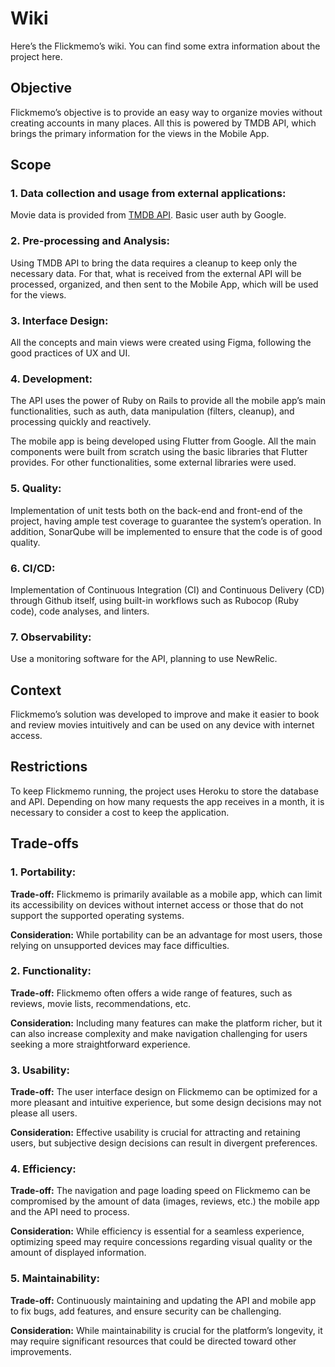 # Wiki

Here’s the Flickmemo’s wiki. You can find some extra information about the project here. 

## Objective

Flickmemo’s objective is to provide an easy way to organize movies without creating accounts in many places. All this is powered by TMDB API, which brings the primary information for the views in the Mobile App.

## Scope

### **1. Data collection and usage from external applications:**

Movie data is provided from [TMDB API](https://developer.themoviedb.org/reference/intro/getting-started). Basic user auth by Google.

### **2. Pre-processing and Analysis:**

Using TMDB API  to bring the data requires a cleanup to keep only the necessary data. For that, what is received from the external API will be processed, organized, and then sent to the Mobile App, which will be used for the views.

### **3. Interface Design:**

All the concepts and main views were created using Figma, following the good practices of UX and UI.

### **4. Development:**

The API uses the power of Ruby on Rails to provide all the mobile app’s main functionalities, such as auth, data manipulation (filters, cleanup), and processing quickly and reactively.

The mobile app is being developed using Flutter from Google. All the main components were built from scratch using the basic libraries that Flutter provides. For other functionalities, some external libraries were used.

### **5. Quality:**

Implementation of unit tests both on the back-end and front-end of the project, having ample test coverage to guarantee the system’s operation. In addition, SonarQube will be implemented to ensure that the code is of good quality.

### **6. CI/CD:**

Implementation of Continuous Integration (CI) and Continuous Delivery (CD) through Github itself, using built-in workflows such as Rubocop (Ruby code), code analyses, and linters. 

### **7. Observability:**

Use a monitoring software for the API, planning to use NewRelic.

## Context

Flickmemo’s solution was developed to improve and make it easier to book and review movies intuitively and can be used on any device with internet access.

## Restrictions

To keep Flickmemo running, the project uses Heroku to store the database and API. Depending on how many requests the app receives in a month, it is necessary to consider a cost to keep the application.

## Trade-offs


### 1. Portability:

**Trade-off:** Flickmemo is primarily available as a mobile app, which can limit its accessibility on devices without internet access or those that do not support the supported operating systems.

**Consideration:** While portability can be an advantage for most users, those relying on unsupported devices may face difficulties.

### 2. Functionality:

**Trade-off:** Flickmemo often offers a wide range of features, such as reviews, movie lists, recommendations, etc.

**Consideration:** Including many features can make the platform richer, but it can also increase complexity and make navigation challenging for users seeking a more straightforward experience.

### 3. Usability:

**Trade-off:** The user interface design on Flickmemo can be optimized for a more pleasant and intuitive experience, but some design decisions may not please all users.

**Consideration:** Effective usability is crucial for attracting and retaining users, but subjective design decisions can result in divergent preferences.

### 4. Efficiency:

**Trade-off:** The navigation and page loading speed on Flickmemo can be compromised by the amount of data (images, reviews, etc.) the mobile app and the API need to process.

**Consideration:** While efficiency is essential for a seamless experience, optimizing speed may require concessions regarding visual quality or the amount of displayed information.

### 5. Maintainability:

**Trade-off:** Continuously maintaining and updating the API and mobile app to fix bugs, add features, and ensure security can be challenging.

**Consideration:** While maintainability is crucial for the platform’s longevity, it may require significant resources that could be directed toward other improvements.

